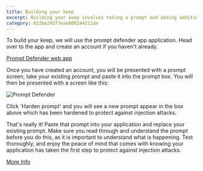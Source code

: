 ```yaml
---
title: Building your keep
excerpt: Building your keep involves taking a prompt and adding additional protections to the instructions itself. It is a really basic step and should get you up and running with a more secure application in no time
category: 652be292f7eae600244211de
---
```


To build your keep, we will use the prompt defender app application. Head over to the app and create an account if
you haven't already.

[Prompt Defender web app](https://defender.safetorun.com)

Once you have created an account, you will be presented with a prompt screen, take your existing prompt and paste it
into the prompt box. You will then be presented with a screen like this:

![Prompt Defender](/images/prompt-defender-keep.png)

Click 'Harden prompt' and you will see a new prompt appear in the box above which has been hardened to protect against
injection attacks.

That's really it! Paste that prompt into your application and replace your existing prompt. Make sure you read through 
and understand the prompt before you do this, as it is important to understand what is happening. Test thoroughly, and
enjoy the peace of mind that comes with knowing your application has taken the first step to protect against injection 
attacks.

[More Info](https://medium.com/p/eadd2b993e45)

